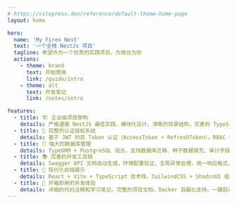 ```yaml
---
# https://vitepress.dev/reference/default-theme-home-page
layout: home

hero:
  name: 'My Fires Nest'
  text: '一个全栈 NestJs 项目'
  tagline: 希望作为一个优秀的实践项目，为我也为你
  actions:
    - theme: brand
      text: 开始使用
      link: /guide/intro
    - theme: alt
      text: 开发笔记
      link: /notes/intro

features:
  - title: 🏗️ 企业级项目架构
    details: 严格遵循 NestJS 最佳实践，模块化设计，清晰的目录结构，完善的 TypeScript 类型检查，ESLint + Prettier 代码规范，Husky + Commitlint 提交检查
  - title: 🔐 完整的认证授权系统
    details: 基于 JWT 的双 Token 认证（AccessToken + RefreshToken），RBAC 权限管理，用户角色权限分离，支持群组管理，安全可靠的身份验证机制
  - title: 🗄️ 强大的数据库管理
    details: TypeORM + PostgreSQL 组合，支持数据库迁移、种子数据填充、审计字段自动记录，雪花算法 ID 生成器，完整的 CRUD 操作示例
  - title: 📚 完善的开发工具链
    details: Swagger API 文档自动生成，环境配置验证，全局异常处理，统一响应格式，日志记录，拦截器与守卫机制
  - title: 🎨 现代化前端展示
    details: React + Vite + TypeScript 技术栈，TailwindCSS + ShadcnUI 组件库，响应式设计，与后端 API 完美对接
  - title: 🚀 开箱即用的开发体验
    details: 详细的代码注释和学习笔记，完整的项目文档，Docker 容器化支持，一键启动脚本，适合学习和生产环境
---
```

